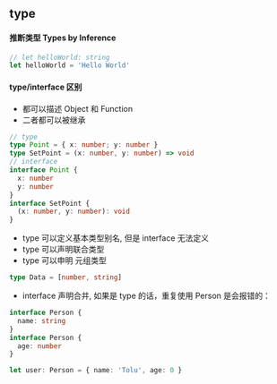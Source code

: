 ## type

#### 推断类型 Types by Inference

```ts
// let helloWorld: string
let helloWorld = 'Hello World'
```

#### type/interface 区别

- 都可以描述 Object 和 Function
- 二者都可以被继承

```ts
// type
type Point = { x: number; y: number }
type SetPoint = (x: number, y: number) => void
// interface
interface Point {
  x: number
  y: number
}
interface SetPoint {
  (x: number, y: number): void
}
```

- type 可以定义基本类型别名, 但是 interface 无法定义
- type 可以声明联合类型
- type 可以申明 元组类型

```ts
type Data = [number, string]
```

- interface 声明合并, 如果是 type 的话，重复使用 Person 是会报错的：

```ts
interface Person {
  name: string
}
interface Person {
  age: number
}

let user: Person = { name: 'Tolu', age: 0 }
```
